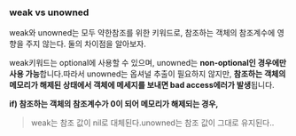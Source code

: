 ### weak vs unowned

weak와 unowned는 모두 약한참조를 위한 키워드로, 참조하는 객체의 참조계수에 영향을 주지 않는다. 둘의 차이점을 알아보자.

weak키워드는 optional에 사용할 수 있으며, unowned는 **non-optional인 경우에만 사용 가능**합니다.따라서 unowned는 옵셔널 추출이 필요하지 않지만, **참조하는 객체의 메모리가 해제된 상태에서 객체에 메세지를 보내면 bad access에러가 발생**됩니다.

**if) 참조하는 객체의 참조계수가 0이 되어 메모리가 해제되는 경우,**

> weak는 참조 값이 nil로 대체된다.unowned는 참조 값이 그대로 유지된다..

